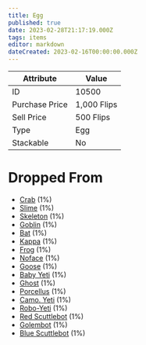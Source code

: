 ```yaml
---
title: Egg
published: true
date: 2023-02-28T21:17:19.000Z
tags: items
editor: markdown
dateCreated: 2023-02-16T00:00:00.000Z
---
```




|Attribute|Value|
|-|-|
|ID|10500|
|Purchase Price|1,000 Flips|
|Sell Price|500 Flips|
|Type|Egg|
|Stackable|No|


# Dropped From
 * [Crab](/monsters/crab) (1%)
 * [Slime](/monsters/slime) (1%)
 * [Skeleton](/monsters/skeleton) (1%)
 * [Goblin](/monsters/goblin) (1%)
 * [Bat](/monsters/bat) (1%)
 * [Kappa](/monsters/kappa) (1%)
 * [Frog](/monsters/frog) (1%)
 * [Noface](/monsters/noface) (1%)
 * [Goose](/monsters/goose) (1%)
 * [Baby Yeti](/monsters/baby-yeti) (1%)
 * [Ghost](/monsters/ghost) (1%)
 * [Porcellus](/monsters/porcellus) (1%)
 * [Camo. Yeti](/monsters/camo-yeti) (1%)
 * [Robo-Yeti](/monsters/robo-yeti) (1%)
 * [Red Scuttlebot](/monsters/red-scuttlebot) (1%)
 * [Golembot](/monsters/golembot) (1%)
 * [Blue Scuttlebot](/monsters/blue-scuttlebot) (1%)
